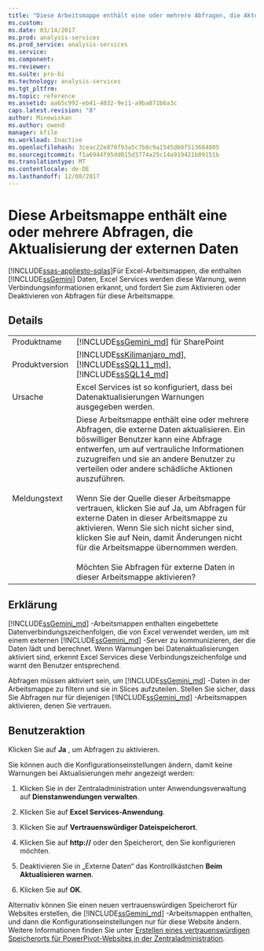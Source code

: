 ```yaml
---
title: "Diese Arbeitsmappe enthält eine oder mehrere Abfragen, die Aktualisierung der externen Daten | Microsoft Docs"
ms.custom: 
ms.date: 03/14/2017
ms.prod: analysis-services
ms.prod_service: analysis-services
ms.service: 
ms.component: 
ms.reviewer: 
ms.suite: pro-bi
ms.technology: analysis-services
ms.tgt_pltfrm: 
ms.topic: reference
ms.assetid: aa65c992-eb41-4032-9e11-a9ba871b6a3c
caps.latest.revision: "8"
author: Minewiskan
ms.author: owend
manager: kfile
ms.workload: Inactive
ms.openlocfilehash: 3ceac22e878f93a5c7b8c9a1545d60f513684805
ms.sourcegitcommit: f1a6944f95dd015d3774a25c14a919421b09151b
ms.translationtype: MT
ms.contentlocale: de-DE
ms.lasthandoff: 12/08/2017
---
```

# <a name="this-workbook-contains-one-or-more-queries-that-refresh-external-data"></a>Diese Arbeitsmappe enthält eine oder mehrere Abfragen, die Aktualisierung der externen Daten
[!INCLUDE[ssas-appliesto-sqlas](../../includes/ssas-appliesto-sqlas.md)]Für Excel-Arbeitsmappen, die enthalten [!INCLUDE[ssGemini](../../includes/ssgemini-md.md)] Daten, Excel Services werden diese Warnung, wenn Verbindungsinformationen erkannt, und fordert Sie zum Aktivieren oder Deaktivieren von Abfragen für diese Arbeitsmappe.  
  
## <a name="details"></a>Details  
  
|||  
|-|-|  
|Produktname|[!INCLUDE[ssGemini_md](../../includes/ssgemini-md.md)] für SharePoint|  
|Produktversion|[!INCLUDE[ssKilimanjaro_md](../../includes/sskilimanjaro-md.md)], [!INCLUDE[ssSQL11_md](../../includes/sssql11-md.md)], [!INCLUDE[ssSQL14_md](../../includes/sssql14-md.md)]|  
|Ursache|Excel Services ist so konfiguriert, dass bei Datenaktualisierungen Warnungen ausgegeben werden.|  
|Meldungstext|Diese Arbeitsmappe enthält eine oder mehrere Abfragen, die externe Daten aktualisieren. Ein böswilliger Benutzer kann eine Abfrage entwerfen, um auf vertrauliche Informationen zuzugreifen und sie an andere Benutzer zu verteilen oder andere schädliche Aktionen auszuführen.<br /><br /> Wenn Sie der Quelle dieser Arbeitsmappe vertrauen, klicken Sie auf Ja, um Abfragen für externe Daten in dieser Arbeitsmappe zu aktivieren. Wenn Sie sich nicht sicher sind, klicken Sie auf Nein, damit Änderungen nicht für die Arbeitsmappe übernommen werden.<br /><br /> Möchten Sie Abfragen für externe Daten in dieser Arbeitsmappe aktivieren?|  
  
## <a name="explanation"></a>Erklärung  
 [!INCLUDE[ssGemini_md](../../includes/ssgemini-md.md)] -Arbeitsmappen enthalten eingebettete Datenverbindungszeichenfolgen, die von Excel verwendet werden, um mit einem externen [!INCLUDE[ssGemini_md](../../includes/ssgemini-md.md)] -Server zu kommunizieren, der die Daten lädt und berechnet. Wenn Warnungen bei Datenaktualisierungen aktiviert sind, erkennt Excel Services diese Verbindungszeichenfolge und warnt den Benutzer entsprechend.  
  
 Abfragen müssen aktiviert sein, um [!INCLUDE[ssGemini_md](../../includes/ssgemini-md.md)] -Daten in der Arbeitsmappe zu filtern und sie in Slices aufzuteilen. Stellen Sie sicher, dass Sie Abfragen nur für diejenigen [!INCLUDE[ssGemini_md](../../includes/ssgemini-md.md)] -Arbeitsmappen aktivieren, denen Sie vertrauen.  
  
## <a name="user-action"></a>Benutzeraktion  
 Klicken Sie auf **Ja** , um Abfragen zu aktivieren.  
  
 Sie können auch die Konfigurationseinstellungen ändern, damit keine Warnungen bei Aktualisierungen mehr angezeigt werden:  
  
1.  Klicken Sie in der Zentraladministration unter Anwendungsverwaltung auf **Dienstanwendungen verwalten**.  
  
2.  Klicken Sie auf **Excel Services-Anwendung**.  
  
3.  Klicken Sie auf **Vertrauenswürdiger Dateispeicherort**.  
  
4.  Klicken Sie auf **http://** oder den Speicherort, den Sie konfigurieren möchten.  
  
5.  Deaktivieren Sie in „Externe Daten“ das Kontrollkästchen **Beim Aktualisieren warnen**.  
  
6.  Klicken Sie auf **OK**.  
  
 Alternativ können Sie einen neuen vertrauenswürdigen Speicherort für Websites erstellen, die [!INCLUDE[ssGemini_md](../../includes/ssgemini-md.md)] -Arbeitsmappen enthalten, und dann die Konfigurationseinstellungen nur für diese Website ändern. Weitere Informationen finden Sie unter [Erstellen eines vertrauenswürdigen Speicherorts für PowerPivot-Websites in der Zentraladministration](../../analysis-services/power-pivot-sharepoint/create-a-trusted-location-for-power-pivot-sites-in-central-administration.md).  
  
  
